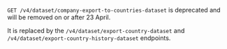 `GET /v4/dataset/company-export-to-countries-dataset` is deprecated and will be removed on or after 23 April.

It is replaced by the `/v4/dataset/export-country-dataset` and `/v4/dataset/export-country-history-dataset` endpoints.
